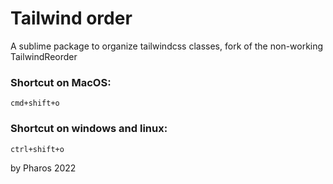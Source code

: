 # Tailwind order

A sublime package to organize tailwindcss classes, fork of the non-working TailwindReorder

### Shortcut on MacOS:
``` cmd+shift+o ```
### Shortcut on windows and linux:
``` ctrl+shift+o ```

by Pharos 2022
